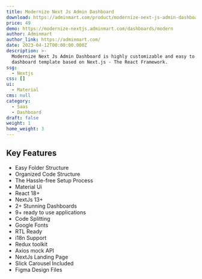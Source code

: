 ```yaml
---
title: Modernize Next Js Admin Dashboard
download: https://adminmart.com/product/modernize-next-js-admin-dashboard/?ref=28
price: 49
demo: https://modernize-nextjs.adminmart.com/dashboards/modern
author: Adminmart
author_link: https://adminmart.com/
date: 2023-04-12T00:00:00.000Z
description: >-
  Modernize Next Js Admin Dashboard is highly customizable and easy to use
  dashboard template based on Next.js - The React Framework.
ssg:
  - Nextjs
css: []
ui:
  - Material
cms: null
category:
  - Saas
  - Dashboard
draft: false
weight: 1
home_weight: 3
---
```

## Key Features

- Easy Folder Structure
- Organized Code Structure
- The Hassle-free Setup Process
- Material Ui
- React 18+
- NextJs 13+
- 2+ Stunning Dashboards
- 9+ ready to use applications
- Code Splitting
- Google Fonts
- RTL Ready
- i18n Support
- Redux toolkit
- Axios mock API
- NextJs Landing Page
- Slick Carousel Included
- Figma Design Files
